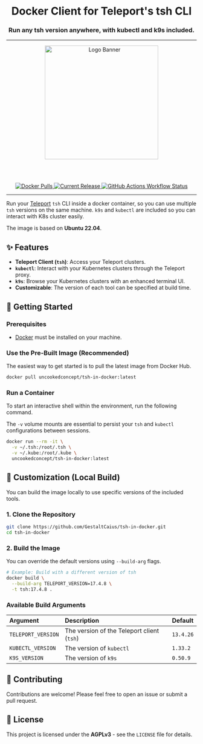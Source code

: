 <h1 align="center">Docker Client for Teleport's tsh CLI</h1>
<h3 align="center">Run any tsh version anywhere, with kubectl and k9s included.</h3>

---

<p align="center">
<img alt="Logo Banner" src="https://raw.githubusercontent.com/GestaltCaius/tsh-in-docker/refs/tags/v1.1.0/assets/banner.jpg?sanitize=true" height="300"/>
</p>

<br/>
<br/>

<p align="center">

<a href="https://hub.docker.com/r/uncookedconcept/tsh-in-docker">
<img alt="Docker Pulls" src="https://img.shields.io/docker/pulls/uncookedconcept/tsh-in-docker?logo=docker&color=lightblue">
</a>

<a href="https://github.com/GestaltCaius/tsh-in-docker/releases">
<img alt="Current Release" src="https://img.shields.io/github/release/GestaltCaius/tsh-in-docker.svg"/>
</a>

<a href="https://github.com/GestaltCaius/tsh-in-docker/actions/workflows/publish.yaml">
<img alt="GitHub Actions Workflow Status" src="https://img.shields.io/github/actions/workflow/status/GestaltCaius/tsh-in-docker/publish.yaml?label=release%20CI">
</a>

</p>

---

Run your [Teleport](https://goteleport.com/docs/connect-your-client/tsh/) `tsh` CLI inside a docker container, so you can use multiple `tsh` versions on the same machine.
`k9s` and `kubectl` are included so you can interact with K8s cluster easily.

The image is based on **Ubuntu 22.04**.

## ✨ Features

  * **Teleport Client (`tsh`)**: Access your Teleport clusters.
  * **`kubectl`**: Interact with your Kubernetes clusters through the Teleport proxy.
  * **`k9s`**: Browse your Kubernetes clusters with an enhanced terminal UI.
  * **Customizable**: The version of each tool can be specified at build time.

## 🚀 Getting Started

### Prerequisites

  * [Docker](https://www.docker.com/get-started/) must be installed on your machine.

### Use the Pre-Built Image (Recommended)

The easiest way to get started is to pull the latest image from Docker Hub.

```bash
docker pull uncookedconcept/tsh-in-docker:latest
```

### Run a Container

To start an interactive shell within the environment, run the following command.

The `-v` volume mounts are essential to persist your `tsh` and `kubectl` configurations between sessions.

```bash
docker run --rm -it \
  -v ~/.tsh:/root/.tsh \
  -v ~/.kube:/root/.kube \
  uncookedconcept/tsh-in-docker:latest
```

## 🔧 Customization (Local Build)

You can build the image locally to use specific versions of the included tools.

### 1. Clone the Repository

```bash
git clone https://github.com/GestaltCaius/tsh-in-docker.git
cd tsh-in-docker
```

### 2. Build the Image

You can override the default versions using `--build-arg` flags.

```bash
# Example: Build with a different version of tsh
docker build \
  --build-arg TELEPORT_VERSION=17.4.8 \
  -t tsh:17.4.8 .
```

### Available Build Arguments

| Argument           | Description                                | Default   |
| :----------------- | :----------------------------------------- | :-------- |
| `TELEPORT_VERSION` | The version of the Teleport client (`tsh`) | `13.4.26` |
| `KUBECTL_VERSION`  | The version of `kubectl`                   | `1.33.2`  |
| `K9S_VERSION`      | The version of `k9s`                       | `0.50.9`  |

## 🤝 Contributing

Contributions are welcome\! Please feel free to open an issue or submit a pull request.

## 📜 License

This project is licensed under the **AGPLv3** - see the `LICENSE` file for details.

